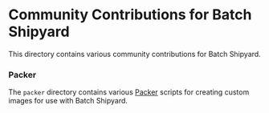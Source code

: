 # Community Contributions for Batch Shipyard
This directory contains various community contributions for Batch Shipyard.

### Packer
The `packer` directory contains various [Packer](https://www.packer.io)
scripts for creating custom images for use with Batch Shipyard.
